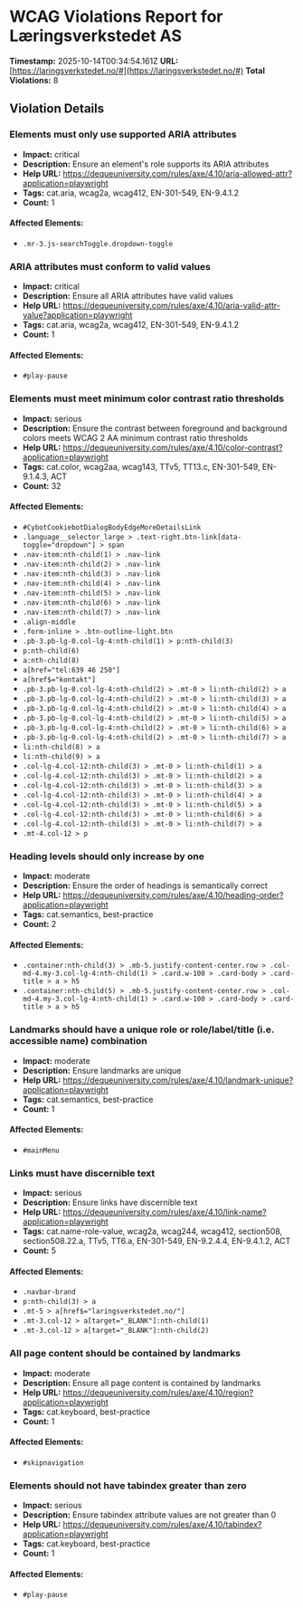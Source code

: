 # WCAG Violations Report for Læringsverkstedet AS

**Timestamp:** 2025-10-14T00:34:54.161Z
**URL:** [https://laringsverkstedet.no/#](https://laringsverkstedet.no/#)
**Total Violations:** 8

## Violation Details

### Elements must only use supported ARIA attributes

- **Impact:** critical
- **Description:** Ensure an element's role supports its ARIA attributes
- **Help URL:** https://dequeuniversity.com/rules/axe/4.10/aria-allowed-attr?application=playwright
- **Tags:** cat.aria, wcag2a, wcag412, EN-301-549, EN-9.4.1.2
- **Count:** 1

#### Affected Elements:

- `.mr-3.js-searchToggle.dropdown-toggle`

### ARIA attributes must conform to valid values

- **Impact:** critical
- **Description:** Ensure all ARIA attributes have valid values
- **Help URL:** https://dequeuniversity.com/rules/axe/4.10/aria-valid-attr-value?application=playwright
- **Tags:** cat.aria, wcag2a, wcag412, EN-301-549, EN-9.4.1.2
- **Count:** 1

#### Affected Elements:

- `#play-pause`

### Elements must meet minimum color contrast ratio thresholds

- **Impact:** serious
- **Description:** Ensure the contrast between foreground and background colors meets WCAG 2 AA minimum contrast ratio thresholds
- **Help URL:** https://dequeuniversity.com/rules/axe/4.10/color-contrast?application=playwright
- **Tags:** cat.color, wcag2aa, wcag143, TTv5, TT13.c, EN-301-549, EN-9.1.4.3, ACT
- **Count:** 32

#### Affected Elements:

- `#CybotCookiebotDialogBodyEdgeMoreDetailsLink`
- `.language__selector_large > .text-right.btn-link[data-toggle="dropdown"] > span`
- `.nav-item:nth-child(1) > .nav-link`
- `.nav-item:nth-child(2) > .nav-link`
- `.nav-item:nth-child(3) > .nav-link`
- `.nav-item:nth-child(4) > .nav-link`
- `.nav-item:nth-child(5) > .nav-link`
- `.nav-item:nth-child(6) > .nav-link`
- `.nav-item:nth-child(7) > .nav-link`
- `.align-middle`
- `.form-inline > .btn-outline-light.btn`
- `.pb-3.pb-lg-0.col-lg-4:nth-child(1) > p:nth-child(3)`
- `p:nth-child(6)`
- `a:nth-child(8)`
- `a[href="tel:639 46 250"]`
- `a[href$="kontakt"]`
- `.pb-3.pb-lg-0.col-lg-4:nth-child(2) > .mt-0 > li:nth-child(2) > a`
- `.pb-3.pb-lg-0.col-lg-4:nth-child(2) > .mt-0 > li:nth-child(3) > a`
- `.pb-3.pb-lg-0.col-lg-4:nth-child(2) > .mt-0 > li:nth-child(4) > a`
- `.pb-3.pb-lg-0.col-lg-4:nth-child(2) > .mt-0 > li:nth-child(5) > a`
- `.pb-3.pb-lg-0.col-lg-4:nth-child(2) > .mt-0 > li:nth-child(6) > a`
- `.pb-3.pb-lg-0.col-lg-4:nth-child(2) > .mt-0 > li:nth-child(7) > a`
- `li:nth-child(8) > a`
- `li:nth-child(9) > a`
- `.col-lg-4.col-12:nth-child(3) > .mt-0 > li:nth-child(1) > a`
- `.col-lg-4.col-12:nth-child(3) > .mt-0 > li:nth-child(2) > a`
- `.col-lg-4.col-12:nth-child(3) > .mt-0 > li:nth-child(3) > a`
- `.col-lg-4.col-12:nth-child(3) > .mt-0 > li:nth-child(4) > a`
- `.col-lg-4.col-12:nth-child(3) > .mt-0 > li:nth-child(5) > a`
- `.col-lg-4.col-12:nth-child(3) > .mt-0 > li:nth-child(6) > a`
- `.col-lg-4.col-12:nth-child(3) > .mt-0 > li:nth-child(7) > a`
- `.mt-4.col-12 > p`

### Heading levels should only increase by one

- **Impact:** moderate
- **Description:** Ensure the order of headings is semantically correct
- **Help URL:** https://dequeuniversity.com/rules/axe/4.10/heading-order?application=playwright
- **Tags:** cat.semantics, best-practice
- **Count:** 2

#### Affected Elements:

- `.container:nth-child(3) > .mb-5.justify-content-center.row > .col-md-4.my-3.col-lg-4:nth-child(1) > .card.w-100 > .card-body > .card-title > a > h5`
- `.container:nth-child(5) > .mb-5.justify-content-center.row > .col-md-4.my-3.col-lg-4:nth-child(1) > .card.w-100 > .card-body > .card-title > a > h5`

### Landmarks should have a unique role or role/label/title (i.e. accessible name) combination

- **Impact:** moderate
- **Description:** Ensure landmarks are unique
- **Help URL:** https://dequeuniversity.com/rules/axe/4.10/landmark-unique?application=playwright
- **Tags:** cat.semantics, best-practice
- **Count:** 1

#### Affected Elements:

- `#mainMenu`

### Links must have discernible text

- **Impact:** serious
- **Description:** Ensure links have discernible text
- **Help URL:** https://dequeuniversity.com/rules/axe/4.10/link-name?application=playwright
- **Tags:** cat.name-role-value, wcag2a, wcag244, wcag412, section508, section508.22.a, TTv5, TT6.a, EN-301-549, EN-9.2.4.4, EN-9.4.1.2, ACT
- **Count:** 5

#### Affected Elements:

- `.navbar-brand`
- `p:nth-child(3) > a`
- `.mt-5 > a[href$="laringsverkstedet.no/"]`
- `.mt-3.col-12 > a[target="_BLANK"]:nth-child(1)`
- `.mt-3.col-12 > a[target="_BLANK"]:nth-child(2)`

### All page content should be contained by landmarks

- **Impact:** moderate
- **Description:** Ensure all page content is contained by landmarks
- **Help URL:** https://dequeuniversity.com/rules/axe/4.10/region?application=playwright
- **Tags:** cat.keyboard, best-practice
- **Count:** 1

#### Affected Elements:

- `#skipnavigation`

### Elements should not have tabindex greater than zero

- **Impact:** serious
- **Description:** Ensure tabindex attribute values are not greater than 0
- **Help URL:** https://dequeuniversity.com/rules/axe/4.10/tabindex?application=playwright
- **Tags:** cat.keyboard, best-practice
- **Count:** 1

#### Affected Elements:

- `#play-pause`
